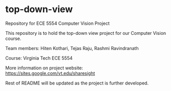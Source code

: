 # top-down-view
Repository for ECE 5554 Computer Vision Project

This repository is to hold the top-down view project for our Computer Vision course.

Team members: Hiten Kothari, Tejas Raju, Rashmi Ravindranath

Course: Virginia Tech ECE 5554

More information on project website: https://sites.google.com/vt.edu/sharesight

Rest of README will be updated as the project is further developed.
